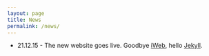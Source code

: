 ```yaml
---
layout: page
title: News
permalink: /news/
---
```


* 21.12.15 - The new website goes live. Goodbye [iWeb](https://en.wikipedia.org/wiki/IWeb), hello [Jekyll](http://jekyllrb.com/). 